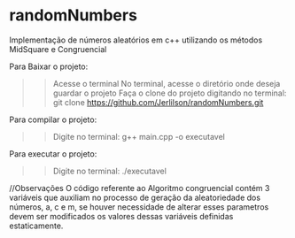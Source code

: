 # randomNumbers
Implementação de números aleatórios em c++ utilizando os métodos MidSquare e Congruencial

Para Baixar o projeto:

>> Acesse o terminal
>> No terminal, acesse o diretório onde deseja guardar o projeto
>> Faça o clone do projeto digitando no terminal: git clone https://github.com/Jerlilson/randomNumbers.git

Para compilar o projeto:

>> Digite no terminal: g++ main.cpp -o executavel

Para executar o projeto:

>> Digite no terminal: ./executavel



//Observações
O código referente ao Algoritmo congruencial contém 3 variáveis que auxiliam no processo de geração da aleatoriedade dos 
números, a, c e m, se houver necessidade de alterar esses parametros devem ser modificados os valores dessas variáveis definidas estaticamente.  


